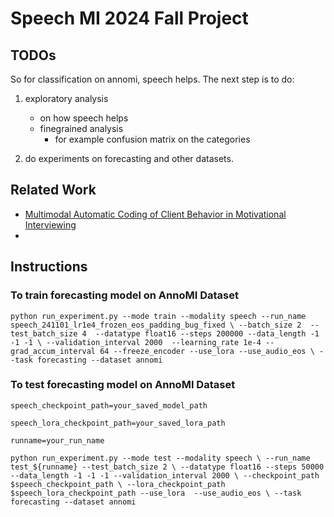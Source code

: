 # Speech MI 2024 Fall Project

## TODOs
So for classification on annomi, speech helps. 
The next step is to do:
1. exploratory analysis
    - on how speech helps
    - finegrained analysis
        - for example confusion matrix on the categories
        
2. do experiments on forecasting and other datasets.


## Related Work
- [Multimodal Automatic Coding of Client Behavior in Motivational Interviewing](https://dl.acm.org/doi/pdf/10.1145/3382507.3418853) 
- 

## Instructions

### To train forecasting model on AnnoMI Dataset 
`python run_experiment.py --mode train --modality speech --run_name speech_241101_lr1e4_frozen_eos_padding_bug_fixed \
    --batch_size 2  --test_batch_size 4  --datatype float16 --steps 200000 --data_length -1 -1 -1 \
    --validation_interval 2000  --learning_rate 1e-4 --grad_accum_interval 64 --freeze_encoder --use_lora --use_audio_eos \
    --task forecasting --dataset annomi`

### To test forecasting model on AnnoMI Dataset 
`speech_checkpoint_path=your_saved_model_path`

`speech_lora_checkpoint_path=your_saved_lora_path`

`runname=your_run_name`

`python run_experiment.py --mode test --modality speech \
    --run_name test_${runname} --test_batch_size 2 \
    --datatype float16 --steps 50000 --data_length -1 -1 -1 --validation_interval 2000 \
    --checkpoint_path $speech_checkpoint_path \
    --lora_checkpoint_path $speech_lora_checkpoint_path --use_lora  --use_audio_eos \
    --task forecasting --dataset annomi`